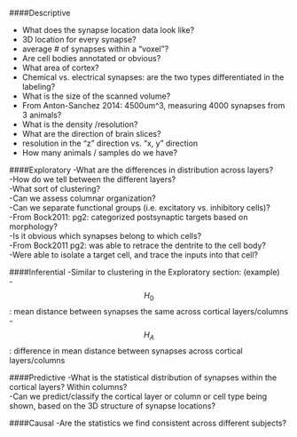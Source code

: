 ####Descriptive
* What does the synapse location data look like?  
* 3D location for every synapse?    
* average # of synapses within a “voxel”?
* Are cell bodies annotated or obvious?  
* What area of cortex?  
* Chemical vs. electrical synapses: are the two types differentiated in the labeling?  
* What is the size of the scanned volume?  
* From Anton-Sanchez 2014: 4500um^3, measuring 4000 synapses from 3 animals?  
* What is the density /resolution?  
* What are the direction of brain slices?   
* resolution in the “z” direction vs. “x, y” direction  
* How many animals / samples do we have?  

####Exploratory
-What are the differences in distribution across layers?  
-How do we tell between the different layers?  
-What sort of clustering?  
-Can we assess columnar organization?  
-Can we separate functional groups (i.e. excitatory vs. inhibitory cells)?  
-From Bock2011: pg2: categorized postsynaptic targets based on morphology?  
-Is it obvious which synapses belong to which cells?   
-From Bock2011 pg2: was able to retrace the dentrite to the cell body?    
-Were able to isolate a target cell, and trace the inputs into that cell?

####Inferential
-Similar to clustering in the Exploratory section: (example)  
-$$ H_0 $$: mean distance between synapses the same across cortical layers/columns  
-$$ H_A $$: difference in mean distance between synapses across cortical layers/columns  

####Predictive
-What is the statistical distribution of synapses within the cortical layers? Within columns?  
-Can we predict/classify the cortical layer or column or cell type being shown, based on the 3D structure of synapse locations?  

####Causal
-Are the statistics we find consistent across different subjects?  
